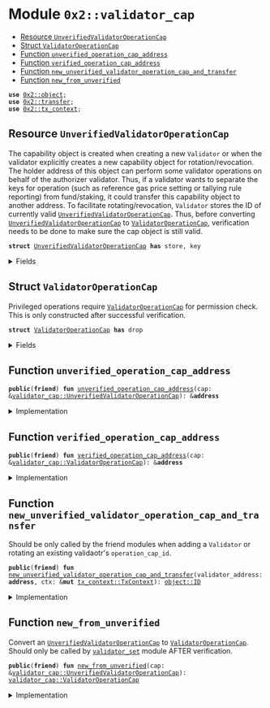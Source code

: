 
<a name="0x2_validator_cap"></a>

# Module `0x2::validator_cap`



-  [Resource `UnverifiedValidatorOperationCap`](#0x2_validator_cap_UnverifiedValidatorOperationCap)
-  [Struct `ValidatorOperationCap`](#0x2_validator_cap_ValidatorOperationCap)
-  [Function `unverified_operation_cap_address`](#0x2_validator_cap_unverified_operation_cap_address)
-  [Function `verified_operation_cap_address`](#0x2_validator_cap_verified_operation_cap_address)
-  [Function `new_unverified_validator_operation_cap_and_transfer`](#0x2_validator_cap_new_unverified_validator_operation_cap_and_transfer)
-  [Function `new_from_unverified`](#0x2_validator_cap_new_from_unverified)


<pre><code><b>use</b> <a href="object.md#0x2_object">0x2::object</a>;
<b>use</b> <a href="transfer.md#0x2_transfer">0x2::transfer</a>;
<b>use</b> <a href="tx_context.md#0x2_tx_context">0x2::tx_context</a>;
</code></pre>



<a name="0x2_validator_cap_UnverifiedValidatorOperationCap"></a>

## Resource `UnverifiedValidatorOperationCap`

The capability object is created when creating a new <code>Validator</code> or when the
validator explicitly creates a new capability object for rotation/revocation.
The holder address of this object can perform some validator operations on behalf of
the authorizer validator. Thus, if a validator wants to separate the keys for operation
(such as reference gas price setting or tallying rule reporting) from fund/staking, it
could transfer this capability object to another address.
To facilitate rotating/revocation, <code>Validator</code> stores the ID of currently valid
<code><a href="validator_cap.md#0x2_validator_cap_UnverifiedValidatorOperationCap">UnverifiedValidatorOperationCap</a></code>. Thus, before converting <code><a href="validator_cap.md#0x2_validator_cap_UnverifiedValidatorOperationCap">UnverifiedValidatorOperationCap</a></code>
to <code><a href="validator_cap.md#0x2_validator_cap_ValidatorOperationCap">ValidatorOperationCap</a></code>, verification needs to be done to make sure
the cap object is still valid.


<pre><code><b>struct</b> <a href="validator_cap.md#0x2_validator_cap_UnverifiedValidatorOperationCap">UnverifiedValidatorOperationCap</a> <b>has</b> store, key
</code></pre>



<details>
<summary>Fields</summary>


<dl>
<dt>
<code>id: <a href="object.md#0x2_object_UID">object::UID</a></code>
</dt>
<dd>

</dd>
<dt>
<code>authorizer_validator_address: <b>address</b></code>
</dt>
<dd>

</dd>
</dl>


</details>

<a name="0x2_validator_cap_ValidatorOperationCap"></a>

## Struct `ValidatorOperationCap`

Privileged operations require <code><a href="validator_cap.md#0x2_validator_cap_ValidatorOperationCap">ValidatorOperationCap</a></code> for permission check.
This is only constructed after successful verification.


<pre><code><b>struct</b> <a href="validator_cap.md#0x2_validator_cap_ValidatorOperationCap">ValidatorOperationCap</a> <b>has</b> drop
</code></pre>



<details>
<summary>Fields</summary>


<dl>
<dt>
<code>authorizer_validator_address: <b>address</b></code>
</dt>
<dd>

</dd>
</dl>


</details>

<a name="0x2_validator_cap_unverified_operation_cap_address"></a>

## Function `unverified_operation_cap_address`



<pre><code><b>public</b>(<b>friend</b>) <b>fun</b> <a href="validator_cap.md#0x2_validator_cap_unverified_operation_cap_address">unverified_operation_cap_address</a>(cap: &<a href="validator_cap.md#0x2_validator_cap_UnverifiedValidatorOperationCap">validator_cap::UnverifiedValidatorOperationCap</a>): &<b>address</b>
</code></pre>



<details>
<summary>Implementation</summary>


<pre><code><b>public</b>(<b>friend</b>) <b>fun</b> <a href="validator_cap.md#0x2_validator_cap_unverified_operation_cap_address">unverified_operation_cap_address</a>(cap: &<a href="validator_cap.md#0x2_validator_cap_UnverifiedValidatorOperationCap">UnverifiedValidatorOperationCap</a>): &<b>address</b> {
    &cap.authorizer_validator_address
}
</code></pre>



</details>

<a name="0x2_validator_cap_verified_operation_cap_address"></a>

## Function `verified_operation_cap_address`



<pre><code><b>public</b>(<b>friend</b>) <b>fun</b> <a href="validator_cap.md#0x2_validator_cap_verified_operation_cap_address">verified_operation_cap_address</a>(cap: &<a href="validator_cap.md#0x2_validator_cap_ValidatorOperationCap">validator_cap::ValidatorOperationCap</a>): &<b>address</b>
</code></pre>



<details>
<summary>Implementation</summary>


<pre><code><b>public</b>(<b>friend</b>) <b>fun</b> <a href="validator_cap.md#0x2_validator_cap_verified_operation_cap_address">verified_operation_cap_address</a>(cap: &<a href="validator_cap.md#0x2_validator_cap_ValidatorOperationCap">ValidatorOperationCap</a>): &<b>address</b> {
    &cap.authorizer_validator_address
}
</code></pre>



</details>

<a name="0x2_validator_cap_new_unverified_validator_operation_cap_and_transfer"></a>

## Function `new_unverified_validator_operation_cap_and_transfer`

Should be only called by the friend modules when adding a <code>Validator</code>
or rotating an existing validaotr's <code>operation_cap_id</code>.


<pre><code><b>public</b>(<b>friend</b>) <b>fun</b> <a href="validator_cap.md#0x2_validator_cap_new_unverified_validator_operation_cap_and_transfer">new_unverified_validator_operation_cap_and_transfer</a>(validator_address: <b>address</b>, ctx: &<b>mut</b> <a href="tx_context.md#0x2_tx_context_TxContext">tx_context::TxContext</a>): <a href="object.md#0x2_object_ID">object::ID</a>
</code></pre>



<details>
<summary>Implementation</summary>


<pre><code><b>public</b>(<b>friend</b>) <b>fun</b> <a href="validator_cap.md#0x2_validator_cap_new_unverified_validator_operation_cap_and_transfer">new_unverified_validator_operation_cap_and_transfer</a>(
    validator_address: <b>address</b>,
    ctx: &<b>mut</b> TxContext,
): ID {
    // MUSTFIX: <b>update</b> all tests <b>to</b> <b>use</b> @0x0 <b>to</b> create validators so we can
    // enforce the <b>assert</b> below.
    // This function needs <b>to</b> be called only by the <a href="validator.md#0x2_validator">validator</a> itself, <b>except</b>
    // 1. in <a href="genesis.md#0x2_genesis">genesis</a> <b>where</b> all valdiators are created by @0x0
    // 2. in tests <b>where</b> @0x0 could be used <b>to</b> simplify the setup
    // <b>let</b> sender_address = <a href="tx_context.md#0x2_tx_context_sender">tx_context::sender</a>(ctx);
    // <b>assert</b>!(sender_address == @0x0 || sender_address == validator_address, 0);

    <b>let</b> operation_cap = <a href="validator_cap.md#0x2_validator_cap_UnverifiedValidatorOperationCap">UnverifiedValidatorOperationCap</a> {
        id: <a href="object.md#0x2_object_new">object::new</a>(ctx),
        authorizer_validator_address: validator_address,
    };
    <b>let</b> operation_cap_id = <a href="object.md#0x2_object_id">object::id</a>(&operation_cap);
    <a href="transfer.md#0x2_transfer_transfer">transfer::transfer</a>(operation_cap, validator_address);
    operation_cap_id
}
</code></pre>



</details>

<a name="0x2_validator_cap_new_from_unverified"></a>

## Function `new_from_unverified`

Convert an <code><a href="validator_cap.md#0x2_validator_cap_UnverifiedValidatorOperationCap">UnverifiedValidatorOperationCap</a></code> to <code><a href="validator_cap.md#0x2_validator_cap_ValidatorOperationCap">ValidatorOperationCap</a></code>.
Should only be called by <code><a href="validator_set.md#0x2_validator_set">validator_set</a></code> module AFTER verification.


<pre><code><b>public</b>(<b>friend</b>) <b>fun</b> <a href="validator_cap.md#0x2_validator_cap_new_from_unverified">new_from_unverified</a>(cap: &<a href="validator_cap.md#0x2_validator_cap_UnverifiedValidatorOperationCap">validator_cap::UnverifiedValidatorOperationCap</a>): <a href="validator_cap.md#0x2_validator_cap_ValidatorOperationCap">validator_cap::ValidatorOperationCap</a>
</code></pre>



<details>
<summary>Implementation</summary>


<pre><code><b>public</b>(<b>friend</b>) <b>fun</b> <a href="validator_cap.md#0x2_validator_cap_new_from_unverified">new_from_unverified</a>(
    cap: &<a href="validator_cap.md#0x2_validator_cap_UnverifiedValidatorOperationCap">UnverifiedValidatorOperationCap</a>,
): <a href="validator_cap.md#0x2_validator_cap_ValidatorOperationCap">ValidatorOperationCap</a> {
    <a href="validator_cap.md#0x2_validator_cap_ValidatorOperationCap">ValidatorOperationCap</a> {
        authorizer_validator_address: cap.authorizer_validator_address
    }
}
</code></pre>



</details>
